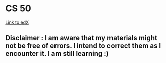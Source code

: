 # CS 50

[Link to edX](https://www.edx.org/course/introduction-computer-science-harvardx-cs50x#!)

## Disclaimer : I am aware that my materials might not be free of errors. I intend to correct them as I encounter it. I am still learning :)


